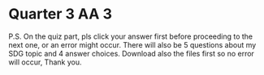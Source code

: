 # Quarter 3 AA 3


P.S. On the quiz part, pls click your answer first before proceeding to the next one, or an error might occur. There will also be 5 questions about my SDG topic and 4 answer choices. Download also the files first so no error will occur, Thank you.
